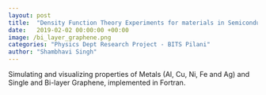 ```yaml
---
layout: post
title:  "Density Function Theory Experiments for materials in Semiconductor Devices"
date:   2019-02-02 00:00:00 +00:00
image: /bi_layer_graphene.png
categories: "Physics Dept Research Project - BITS Pilani"
author: "Shambhavi Singh"
---
```

Simulating and visualizing properties of Metals (Al, Cu, Ni, Fe and Ag) and Single and Bi-layer Graphene, implemented in Fortran. 